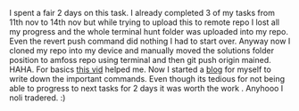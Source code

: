 I spent a fair 2 days on this task. I already completed 3 of my tasks from 11th nov to 14th nov but while trying to upload this to remote repo I lost all my progress and the whole terminal hunt folder was uploaded into my repo. Even the revert push command did nothing I had to start over. Anyway now I cloned my repo into my device and manually moved the solutions folder position to amfoss repo using terminal and then git push origin mained. HAHA.
For basics [this vid](https://www.youtube.com/watch?v=oh3N_MvU1LI) helped me. 
Now I started a [blog](https://www.blogger.com/blog/post/edit/7674270757009873995/3387598984513281582) for  myself to write down the important commands.
Even though its tedious for not being able to progress to next tasks for 2 days it was worth the work . Anyhooo I noli tradered.  :)
